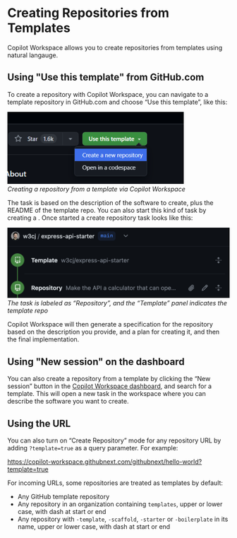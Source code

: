 # Creating Repositories from Templates

Copilot Workspace allows you to create repositories from templates using natural langauge.

## Using "Use this template" from GitHub.com

To create a repository with Copilot Workspace, you can navigate to a template repository in GitHub.com and choose “Use this template”, like this:

<img src="images/create-repo-from-template.png" width=400 alt="Create repository from template"><br>*Creating a repository from a template via Copilot Workspace*

The task is based on the description of the software to create, plus the README of the template repo. You can also start this kind of task by creating a . Once started a create repository task looks like this:

<img src="images/repo-task-timeline-representation.png" width=600 alt="Repo task timeline representation"><br>*The task is labeled as “Repository”, and the “Template” panel indicates the template repo*

Copilot Workspace will then generate a specification for the repository based on the description you provide, and a plan for creating it, and then the final implementation.

## Using "New session" on the dashboard

You can also create a repository from a template by clicking the “New session” button in the [Copilot Workspace dashboard](https://copilot-workspace.githubnext.com), and search for a template. This will open a new task in the workspace where you can describe the software you want to create.

## Using the URL

You can also turn on “Create Repository” mode for any repository URL by adding `?template=true` as a query parameter. For example:

https://copilot-workspace.githubnext.com/githubnext/hello-world?template=true

For incoming URLs, some repositories are treated as templates by default:

- Any GitHub template repository
- Any repository in an organization containing `templates`, upper or lower case, with dash at start or end
- Any repository with `-template`, `-scaffold`, `-starter` or `-boilerplate` in its name, upper or lower case, with dash at start or end
